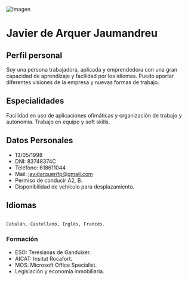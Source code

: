 ![Imagen](https://i.pinimg.com/favicons/ee84e447ddc963dc159d46e319327c33979a73098562af9201c2a482.png?f98b5fa4b0e2303c42b6bb6edfee6167)


# Javier de Arquer Jaumandreu

## Perfil personal

Soy una persona trabajadora, aplicada y emprendedora con una gran capacidad de aprendizaje y facilidad por los idiomas.
Puedo aportar diferentes visiones de la empresa y nuevas formas de trabajo. 

## Especialidades

Facilidad en uso de aplicaciones ofimáticas y organización de trabajo y autonomía. Trabajo en equipo y soft skills.

## Datos Personales

- 13/05/1998
- DNI: 83748374C
- Teléfono: 618611044
- Mail: javidarquerifp@gmail.com
- Permiso de conducir A2, B.
- Disponibilidad de vehículo para desplazamiento.


## Idiomas
```

Catalán, Castellano, Inglés, Francés.

```

### Formación

- ESO: Teresianas de Ganduixer.
- AICAT: Insitut Rocafort.
- MOS: Microsoft Office Specialist.
- Legislación y economía inmobiliaria.



